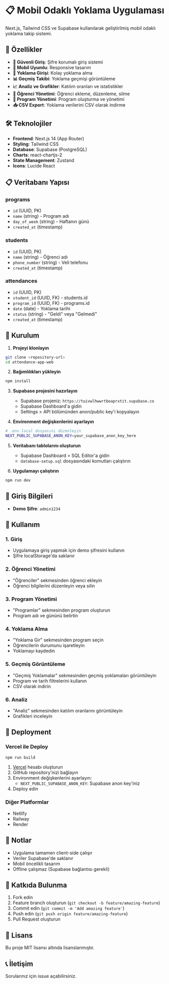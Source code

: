 # 📋 Mobil Odaklı Yoklama Uygulaması

Next.js, Tailwind CSS ve Supabase kullanılarak geliştirilmiş mobil odaklı yoklama takip sistemi.

## 🚀 Özellikler

- **🔐 Güvenli Giriş**: Şifre korumalı giriş sistemi
- **📱 Mobil Uyumlu**: Responsive tasarım
- **📅 Yoklama Girişi**: Kolay yoklama alma
- **📊 Geçmiş Takibi**: Yoklama geçmişi görüntüleme
- **📈 Analiz ve Grafikler**: Katılım oranları ve istatistikler
- **👥 Öğrenci Yönetimi**: Öğrenci ekleme, düzenleme, silme
- **🎯 Program Yönetimi**: Program oluşturma ve yönetimi
- **📥 CSV Export**: Yoklama verilerini CSV olarak indirme

## 🛠️ Teknolojiler

- **Frontend**: Next.js 14 (App Router)
- **Styling**: Tailwind CSS
- **Database**: Supabase (PostgreSQL)
- **Charts**: react-chartjs-2
- **State Management**: Zustand
- **Icons**: Lucide React

## 📋 Veritabanı Yapısı

### programs
- `id` (UUID, PK)
- `name` (string) - Program adı
- `day_of_week` (string) - Haftanın günü
- `created_at` (timestamp)

### students
- `id` (UUID, PK)
- `name` (string) - Öğrenci adı
- `phone_number` (string) - Veli telefonu
- `created_at` (timestamp)

### attendances
- `id` (UUID, PK)
- `student_id` (UUID, FK) - students.id
- `program_id` (UUID, FK) - programs.id
- `date` (date) - Yoklama tarihi
- `status` (string) - "Geldi" veya "Gelmedi"
- `created_at` (timestamp)

## 🚀 Kurulum

1. **Projeyi klonlayın**
```bash
git clone <repository-url>
cd attendance-app-web
```

2. **Bağımlılıkları yükleyin**
```bash
npm install
```

3. **Supabase projesini hazırlayın**
   - Supabase projeniz: `https://tuivwlhwwrtboaprxtit.supabase.co`
   - Supabase Dashboard'a gidin
   - Settings > API bölümünden anon/public key'i kopyalayın

4. **Environment değişkenlerini ayarlayın**
```bash
# .env.local dosyasını düzenleyin
NEXT_PUBLIC_SUPABASE_ANON_KEY=your_supabase_anon_key_here
```

5. **Veritabanı tablolarını oluşturun**
   - Supabase Dashboard > SQL Editor'a gidin
   - `database-setup.sql` dosyasındaki komutları çalıştırın

6. **Uygulamayı çalıştırın**
```bash
npm run dev
```

## 🔐 Giriş Bilgileri

- **Demo Şifre**: `admin1234`

## 📱 Kullanım

### 1. Giriş
- Uygulamaya giriş yapmak için demo şifresini kullanın
- Şifre localStorage'da saklanır

### 2. Öğrenci Yönetimi
- "Öğrenciler" sekmesinden öğrenci ekleyin
- Öğrenci bilgilerini düzenleyin veya silin

### 3. Program Yönetimi
- "Programlar" sekmesinden program oluşturun
- Program adı ve gününü belirtin

### 4. Yoklama Alma
- "Yoklama Gir" sekmesinden program seçin
- Öğrencilerin durumunu işaretleyin
- Yoklamayı kaydedin

### 5. Geçmiş Görüntüleme
- "Geçmiş Yoklamalar" sekmesinden geçmiş yoklamaları görüntüleyin
- Program ve tarih filtrelerini kullanın
- CSV olarak indirin

### 6. Analiz
- "Analiz" sekmesinden katılım oranlarını görüntüleyin
- Grafikleri inceleyin

## 🚀 Deployment

### Vercel ile Deploy
```bash
npm run build
```

1. [Vercel](https://vercel.com) hesabı oluşturun
2. GitHub repository'nizi bağlayın
3. Environment değişkenlerini ayarlayın:
   - `NEXT_PUBLIC_SUPABASE_ANON_KEY`: Supabase anon key'iniz
4. Deploy edin

### Diğer Platformlar
- Netlify
- Railway
- Render

## 📝 Notlar

- Uygulama tamamen client-side çalışır
- Veriler Supabase'de saklanır
- Mobil öncelikli tasarım
- Offline çalışmaz (Supabase bağlantısı gerekli)

## 🤝 Katkıda Bulunma

1. Fork edin
2. Feature branch oluşturun (`git checkout -b feature/amazing-feature`)
3. Commit edin (`git commit -m 'Add amazing feature'`)
4. Push edin (`git push origin feature/amazing-feature`)
5. Pull Request oluşturun

## 📄 Lisans

Bu proje MIT lisansı altında lisanslanmıştır.

## 📞 İletişim

Sorularınız için issue açabilirsiniz. 